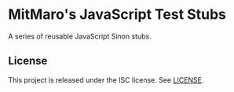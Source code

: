 # MitMaro's JavaScript Test Stubs

A series of reusable JavaScript Sinon stubs.

## License

This project is released under the ISC license. See [LICENSE](LICENSE).
